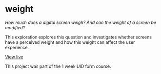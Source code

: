 # weight

_How much does a digital screen weigh?
And can the weight of a screen be modified?_

This exploration explores this question and investigates whether screens have a perceived weight and how this weight can affect the user experience.

[View live](https://weight.coolvery.cool/ 'View live')

This project was part of the 1 week UID form course.
